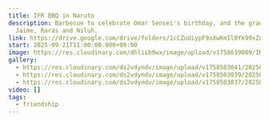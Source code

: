```yaml
---
title: IFR BBQ in Naruto
description: Barbecue to celebrate Omar Sensei's birthday, and the graduation of
  Jaime, Raras and Niluh.
link: https://drive.google.com/drive/folders/1cCZuUiypF9oXwKmIl0Yk99xZmjl0yyPp?usp=drive_link
start: 2025-09-21T11:00:00.000+09:00
image: https://res.cloudinary.com/dhliib9wx/image/upload/v1758639009/IMG_3267_nwoe9w.jpg
gallery:
  - https://res.cloudinary.com/ds2vdyndv/image/upload/v1758503041/20250921_141635_fsxgip.jpg
  - https://res.cloudinary.com/ds2vdyndv/image/upload/v1758503039/20250921_141606_nax4ps.jpg
  - https://res.cloudinary.com/ds2vdyndv/image/upload/v1758503037/20250921_141509_vrnkal.jpg
video: []
tags:
  - friendship
---
```

